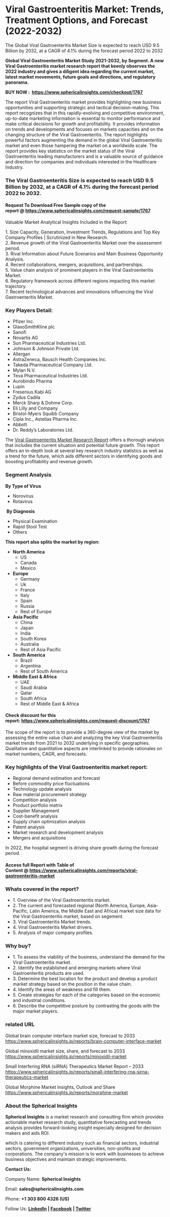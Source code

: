 <h1 class="content-body__description">Viral Gastroenteritis Market: Trends, Treatment Options, and Forecast (2022-2032)</h1>
<div class="content-body__description">The Global Viral Gastroenteritis Market Size is expected to reach USD 9.5 Billion by 2032, at a CAGR of 4.1% during the forecast period 2022 to 2032</div>
<div class="content-body__detail">
<section id="section_0" class="entry fr-view">
<p><strong>Global Viral Gastroenteritis Market Study 2021-2032, by Segment. A new Viral Gastroenteritis market research report that keenly observes the 2022 industry and gives a diligent idea regarding the current market, latest market movements, future goals and directions, and regulatory panorama.&nbsp;</strong></p>
<p><strong>BUY NOW :&nbsp;&nbsp;<a href="https://www.sphericalinsights.com/checkout/1767" target="_blank" rel="noopener">https://www.sphericalinsights.com/checkout/1767</a></strong></p>
<p>The report Viral Gastroenteritis market provides highlighting new business opportunities and supporting strategic and tactical decision-making. This report recognizes that in this rapidly-evolving and competitive environment, up-to-date marketing information is essential to monitor performance and make critical decisions for growth and profitability. It provides information on trends and developments and focuses on markets capacities and on the changing structure of the Viral Gastroenteritis. The report highlights powerful factors augmenting the demand in the global Viral Gastroenteritis market and even those hampering the market on a worldwide scale. The report provides key statistics on the market status of the Viral Gastroenteritis leading manufacturers and is a valuable source of guidance and direction for companies and individuals interested in the Healthcare Industry.</p>
<h3>The Viral Gastroenteritis Size is expected to reach USD 9.5 Billion by 2032, at a CAGR of 4.1% during the forecast period 2022 to 2032.</h3>
<h4>Request To Download Free Sample copy of the report&nbsp;@&nbsp;<a href="https://www.sphericalinsights.com/request-sample/1767" target="_blank" rel="noopener">https://www.sphericalinsights.com/request-sample/1767</a></h4>
<p>Valuable Market Analytical Insights Included in the Report:</p>
<p>1. Size Capacity, Generation, Investment Trends, Regulations and Top Key Company Profiles | Scrutinized in New Research.<br />2. Revenue growth of the Viral Gastroenteritis Market over the assessment period.<br />3. Rival Information about Future Scenarios and Main Business Opportunity Analysis.<br />4. Recent collaborations, mergers, acquisitions, and partnerships.<br />5. Value chain analysis of prominent players in the Viral Gastroenteritis Market.<br />6. Regulatory framework across different regions impacting this market trajectory.<br />7. Recent technological advances and innovations influencing the Viral Gastroenteritis Market.</p>
<h3><strong>Key Players Detail:</strong></h3>
<ul>
<li>Pfizer Inc.</li>
<li>GlaxoSmithKline plc</li>
<li>Sanofi</li>
<li>Novartis AG</li>
<li>Sun Pharmaceutical Industries Ltd.</li>
<li>Johnson &amp; Johnson Private Ltd.</li>
<li>Allergan</li>
<li>AstraZeneca, Bausch Health Companies Inc.</li>
<li>Takeda Pharmaceutical Company Ltd.</li>
<li>Mylan N.V.</li>
<li>Teva Pharmaceutical Industries Ltd.</li>
<li>Aurobindo Pharma</li>
<li>Lupin</li>
<li>Fresenius Kabi AG</li>
<li>Zydus Cadila</li>
<li>Merck Sharp &amp; Dohme Corp.</li>
<li>Eli Lilly and Company</li>
<li>Bristol-Myers Squibb Company</li>
<li>Cipla Inc., Astellas Pharma Inc.</li>
<li>Abbott</li>
<li>Dr. Reddy&rsquo;s Laboratories Ltd.</li>
</ul>
<p>The&nbsp;<a href="https://www.sphericalinsights.com/reports/viral-gastroenteritis-market" target="_blank" rel="noopener">Viral Gastroenteritis Market Research Report</a>&nbsp;offers a thorough analysis that includes the current situation and potential future growth. This report offers an in-depth look at several key research industry statistics as well as a trend for the future, which aids different sectors in identifying goods and boosting profitability and revenue growth.</p>
<h3><strong>Segment Analysis</strong></h3>
<p><strong>By Type of Virus</strong></p>
<ul>
<li>Norovirus</li>
<li>Rotavirus</li>
</ul>
<p>&nbsp;<strong>By</strong><strong>&nbsp;Diagnosis</strong></p>
<ul>
<li>Physical Examination</li>
<li>Rapid Stool Test</li>
<li>Others</li>
</ul>
<p><strong>This report also splits the market by region:</strong></p>
<ul>
<li><strong>North America</strong>
<ul>
<li>US</li>
<li>Canada</li>
<li>Mexico</li>
</ul>
</li>
<li><strong>Europe</strong>
<ul>
<li>Germany</li>
<li>Uk</li>
<li>France</li>
<li>Italy</li>
<li>Spain</li>
<li>Russia</li>
<li>Rest of Europe</li>
</ul>
</li>
<li><strong>Asia Pacific</strong>
<ul>
<li>China</li>
<li>Japan</li>
<li>India</li>
<li>South Korea</li>
<li>Australia</li>
<li>Rest of Asia Pacific</li>
</ul>
</li>
<li><strong>South America</strong>
<ul>
<li>Brazil</li>
<li>Argentina</li>
<li>Rest of South America</li>
</ul>
</li>
<li><strong>Middle East &amp; Africa</strong>
<ul>
<li>UAE</li>
<li>Saudi Arabia</li>
<li>Qatar</li>
<li>South Africa</li>
<li>Rest of Middle East &amp; Africa</li>
</ul>
</li>
</ul>
<h4>Check discount for this report:&nbsp;<a href="https://www.sphericalinsights.com/request-discount/1767" target="_blank" rel="noopener">https://www.sphericalinsights.com/request-discount/1767</a></h4>
<p>The scope of the report is to provide a 360-degree view of the market by assessing the entire value chain and analyzing the key Viral Gastroenteritis market trends from 2021 to 2032 underlying in specific geographies. Qualitative and quantitative aspects are interlinked to provide rationales on market numbers, CAGR, and forecasts.</p>
<h3><strong>Key highlights of the Viral Gastroenteritis market report:</strong></h3>
<ul>
<li>Regional demand estimation and forecast</li>
<li>Before commodity price fluctuations</li>
<li>Technology update analysis</li>
<li>Raw material procurement strategy</li>
<li>Competition analysis</li>
<li>Product portfolio matrix</li>
<li>Supplier Management</li>
<li>Cost-benefit analysis</li>
<li>Supply chain optimization analysis</li>
<li>Patent analysis</li>
<li>Market research and development analysis</li>
<li>Mergers and acquisitions</li>
</ul>
<p>In 2022, the hospital segment is driving share growth during the forecast period.</p>
<h4>Access full Report with Table of Content&nbsp;@&nbsp;<a href="https://www.sphericalinsights.com/reports/viral-gastroenteritis-market" target="_blank" rel="noopener">https://www.sphericalinsights.com/reports/viral-gastroenteritis-market</a></h4>
<h3><strong>Whats covered in the report?</strong></h3>
<ul>
<li>1. Overview of the Viral Gastroenteritis market.</li>
<li>2. The current and forecasted regional (North America, Europe, Asia-Pacific, Latin America, the Middle East and Africa) market size data for the Viral Gastroenteritis market, based on segement.</li>
<li>3. Viral Gastroenteritis Market trends.</li>
<li>4. Viral Gastroenteritis Market drivers.</li>
<li>5. Analysis of major company profiles.</li>
</ul>
<h3><strong>Why buy?</strong></h3>
<ul>
<li>1. To assess the viability of the business, understand the demand for the Viral Gastroenteritis market.</li>
<li>2. Identify the established and emerging markets where Viral Gastroenteritis products are used.</li>
<li>3. Determine the best location for the product and develop a product market strategy based on the position in the value chain.</li>
<li>4. Identify the areas of weakness and fill them.</li>
<li>5. Create strategies for each of the categories based on the economic and industrial conditions.</li>
<li>6. Describe the competitive posture by contrasting the goods with the major market players.</li>
</ul>
<h3><strong>related URL&nbsp;</strong></h3>
<p>Global brain computer interface market size, forecast to 2033<br /><a href="https://www.sphericalinsights.jp/reports/brain-computer-interface-market">https://www.sphericalinsights.jp/reports/brain-computer-interface-market</a>&nbsp;</p>
<p>Global minoxidil market size, share, and forecast to 2033&nbsp;<br /><a href="https://www.sphericalinsights.jp/reports/minoxidil-market">https://www.sphericalinsights.jp/reports/minoxidil-market</a>&nbsp;</p>
<p>Small Interfering RNA (siRNA) Therapeutics Market Report &ndash; 2033<br /><a href="https://www.sphericalinsights.jp/reports/small-interfering-rna-sirna-therapeutics-market">https://www.sphericalinsights.jp/reports/small-interfering-rna-sirna-therapeutics-market</a>&nbsp;&nbsp;</p>
<p>Global Morphine Market Insights, Outlook and Share<br /><a href="https://www.sphericalinsights.jp/reports/morphine-market">https://www.sphericalinsights.jp/reports/morphine-market</a>&nbsp;</p>
<h3><strong>About the Spherical Insights</strong></h3>
<p><strong>Spherical Insights</strong>&nbsp;is a market research and consulting firm which provides actionable market research study, quantitative forecasting and trends analysis provides forward-looking insight especially designed for decision makers and aids ROI.</p>
<p>which is catering to different industry such as financial sectors, industrial sectors, government organizations, universities, non-profits and corporations. The company's mission is to work with businesses to achieve business objectives and maintain strategic improvements.</p>
<p><strong>Contact Us:</strong></p>
<p>Company Name:&nbsp;<strong>Spherical Insights</strong></p>
<p>Email:&nbsp;<strong>sales@sphericalinsights.com</strong></p>
<p>Phone:&nbsp;<strong>+1 303 800 4326 (US)</strong></p>
<p>Follow Us:&nbsp;<strong><a href="https://www.linkedin.com/company/spherical-insight/"><u>LinkedIn</u></a>&nbsp;|&nbsp;<a href="https://www.facebook.com/sphericalinsights22"><u>Facebook</u></a>&nbsp;|&nbsp;<a href="https://twitter.com/SInsights_US"><u>Twitter</u></a></strong></p>
</section>
</div>
